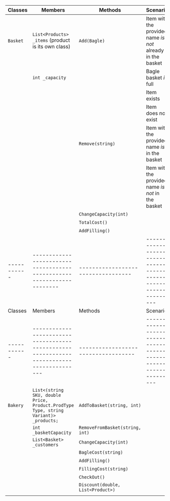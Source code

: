 | Classes	| Members                                                            | Methods							| Scenario														| Outputs	|
|-----------|--------------------------------------------------------------------|----------------------------------|---------------------------------------------------------------|-----------|
| `Basket`	| `List<Products> _items` (product is its own class)				 | `Add(Bagle)`						| Item with the provided name *is not* already in the basket	| true		|
|			| `int _capacity`                                                    |									| Bagle basket *is* full										| false		|
|			|                                                                    |									| Item exists													| true		|
|			|                                                                    |									| Item does not exist											| false		|
|			|                                                                    | `Remove(string)`                 | Item with the provided name *is* in the basket				| int		|
|			|                                                                    |									| Item with the provided name *is not* in the basket			| int		|
|			|                                                                    | `ChangeCapacity(int)`            |																| int		|
|			|                                                                    | `TotalCost()`					|																| double	|
|			|                                                                    | `AddFilling()`					|																| double	|
|-----------|--------------------------------------------------------------------|----------------------------------|---------------------------------------------------------------|-----------|
| Classes	| Members																				| Methods							| Scenario														| Outputs	|
|-----------|---------------------------------------------------------------------------------------|-----------------------------------|---------------------------------------------------------------|-----------|
| `Bakery`	| `List<(string SKU, double Price, Product.ProdType Type, string Variant)> _products;`	| `AddToBasket(string, int)`		|																| bool		|
|			| `int _basketCapacity`																	| `RemoveFromBasket(string, int)`	|																| int		|
|			| `List<Basket> _customers`																| `ChangeCapacity(int)`				|																| int		|
|			|																						| `BagleCost(string)`				|																| double	|
|			|																						| `AddFilling()`					|																| double	|
|			|																						| `FillingCost(string)`				|																| double	|
|			|																						| `CheckOut()`						|																| double	|
|			|																						| `Discount(double, List<Product>)`	|																| double	|
|			|																						|									|																|			|
